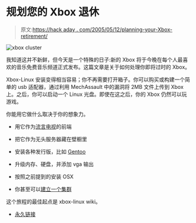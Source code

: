 # 规划您的 Xbox 退休

> 原文:[https://hack aday . com/2005/05/12/planning-your-Xbox-retirement/](https://hackaday.com/2005/05/12/planning-your-xbox-retirement/)

![xbox cluster](img/0f7043a5307af8d291b01181077a304d.png)

我知道这并不新鲜，但今天是一个特殊的日子:新的 Xbox 将于今晚在每个人最喜欢的音乐免费音乐频道正式发布。这篇文章是关于如何处理你即将过时的 Xbox。

Xbox-Linux 安装变得相当容易；你不再需要打开箱子。你可以购买或构建一个简单的 usb 适配器，通过利用 MechAssault 中的漏洞将 2MB 文件上传到 Xbox 上。之后，你可以启动一个 Linux 光盘。即使在这之后，你的 Xbox 仍然可以玩游戏。

你能用它做什么取决于你的想象力。

*   用它作为[流言电视](http://mythtv.org/)的前端

*   把它作为无头服务器藏在壁橱里

*   安装各种发行版，比如 [Gentoo](http://www.gentoo.org/)

*   升级内存、硬盘，并添加 vga 输出

*   按照之前提到的安装 OSX

*   你甚至可以[建立一个集群](http://www.anandtech.com/linux/showdoc.aspx?i=2271&p=1)

这个旅程的最佳起点是 xbox-linux wiki。

*   [永久链接](http://www.xbox-linux.org/)